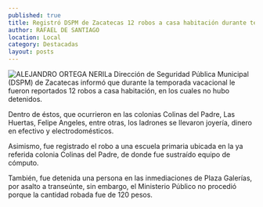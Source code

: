 ```yaml
---
published: true
title: Registró DSPM de Zacatecas 12 robos a casa habitación durante temporada vacacional
author: RAFAEL DE SANTIAGO
location: Local
category: Destacadas
layout: posts
---
```


![ALEJANDRO ORTEGA NERI](http://i.imgur.com/aC5ptwzm.jpg)La Dirección de Seguridad Pública Municipal (DSPM) de Zacatecas informó que durante la temporada vacacional le fueron reportados 12 robos a casa habitación, en los cuales no hubo detenidos. 

Dentro de éstos, que ocurrieron en las colonias Colinas del Padre, Las Huertas, Felipe Angeles, entre otras, los ladrones se llevaron joyería, dinero en efectivo y electrodomésticos.

Asimismo, fue registrado el robo a una escuela primaria ubicada en la ya referida colonia Colinas del Padre, de donde fue sustraído equipo de cómputo.

También, fue detenida una persona en las inmediaciones de Plaza Galerías, por asalto a transeúnte, sin embargo, el Ministerio Público no procedió porque la cantidad robada fue de 120 pesos.
